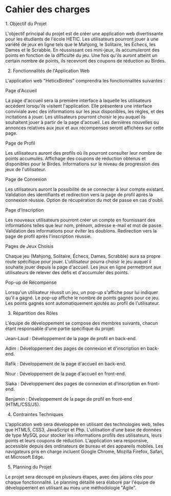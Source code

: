 <h1>Cahier des charges</h1>

<p>
1. Objectif du Projet

L'objectif principal du projet est de créer une application web divertissante pour les étudiants de l'école HETIC. Les utilisateurs pourront jouer à une variété de jeux en ligne tels que le Mahjong, le Solitaire, les Échecs, les Dames et le Scrabble. En réussissant ces mini-jeux, ils accumuleront des points en fonction de la difficulté du jeu. Une fois qu'ils auront atteint un certain nombre de points, ils recevront des coupons de réduction au Birdes.

2. Fonctionnalités de l'Application Web

L'application web "HeticxBirdes" comprendra les fonctionnalités suivantes :

Page d'Accueil

La page d'accueil sera la première interface à laquelle les utilisateurs accèdent lorsqu'ils visitent l'application.
Elle présentera une interface conviviale avec des informations sur les jeux disponibles, les règles, et des incitations à jouer.
Les utilisateurs pourront choisir le jeu auquel ils souhaitent jouer à partir de la page d'accueil.
Les dernières nouvelles ou annonces relatives aux jeux et aux récompenses seront affichées sur cette page.

Page de Profil

Les utilisateurs auront des profils où ils pourront consulter leur nombre de points accumulés.
Affichage des coupons de réduction obtenus et disponibles pour le Birdes.
Informations sur le niveau de progression des jeux de l'utilisateur.

Page de Connexion

Les utilisateurs auront la possibilité de se connecter à leur compte existant.
Validation des identifiants et redirection vers la page de profil après la connexion réussie.
Option de récupération du mot de passe en cas d'oubli.

Page d'Inscription

Les nouveaux utilisateurs pourront créer un compte en fournissant des informations telles que leur nom, prénom, adresse e-mail et mot de passe.
Validation des informations pour éviter les doublons.
Redirection vers la page de profil après l'inscription réussie.

Pages de Jeux Choisis

Chaque jeu (Mahjong, Solitaire, Échecs, Dames, Scrabble) aura sa propre route spécifique pour jouer.
L'utilisateur pourra choisir le jeu auquel il souhaite jouer depuis la page d'accueil.
Les jeux en ligne permettront aux utilisateurs de relever des défis et d'accumuler des points.

Pop-up de Récompense

Lorsqu'un utilisateur réussit un jeu, un pop-up s'affiche pour lui indiquer qu'il a gagné.
Le pop-up affiche le nombre de points gagnés pour ce jeu.
Les points gagnés sont automatiquement ajoutés au profil de l'utilisateur.

3. Répartition des Rôles

L'équipe de développement se compose des membres suivants, chacun étant responsable d'une partie spécifique du projet:

Jean-Laud : Développement de la page de profil en back-end.

Adim : Développement des pages de connexion et d'inscription en back-end.

Rafik : Développement de la page d'accueil en back-end.

Nour : Développement de la page d'accueil en front-end.

Siaka : Développement des pages de connexion et d'inscription en front-end.

Benjamin : Développement de la page de profil en front-end (HTML/CSS/JS).

4. Contraintes Techniques

L'application web sera développée en utilisant des technologies web, telles que HTML5, CSS3, JavaScript et Php.
L'utilisation d'une base de données de type MySQL pour stocker les informations profils des utilisateurs, leurs points et leurs coupons de réduction.
L'application sera responsive, accessible depuis des ordinateurs de bureau et des appareils mobiles.
Les navigateurs pris en charge incluent Google Chrome, Mozilla Firefox, Safari, et Microsoft Edge.

5. Planning du Projet

Le projet sera découpé en plusieurs étapes, avec des jalons clés pour chaque fonctionnalité. Le planning détaillé sera élaboré par l'équipe de développement en utilisant au mieu une méthodologie "Agile".</p>
